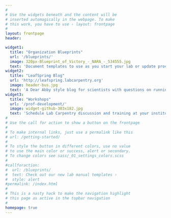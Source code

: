 ```yaml
---
#
# Use the widgets beneath and the content will be
# inserted automagically in the webpage. To make
# this work, you have to use › layout: frontpage
#
layout: frontpage
header:

widget1:
  title: "Organization Blueprints"
  url: '/blueprints/'
  image: 320px-Blueprint_of_Victory_-_NARA_-_534555.jpg
  text: 'Document templates to use as you start your lab or update procedures.'
widget2:
  title: "LeafSpring Blog"
  url: 'http://leafspring.labcarpentry.org'
  image: header-bus.jpg
  text: 'A Dear Abby style blog for scientists with questions on running a lab.'
widget3:
  title: "Workshops"
  url: '/prof-development/'
  image: widget-github-303x182.jpg
  text: 'Schedule Lab Carpentry discussion and training at your institution.'
#
# Use the call for action to show a button on the frontpage
#
# To make internal links, just use a permalink like this
# url: /getting-started/
#
# To style the button in different colors, use no value
# to use the main color or success, alert or secondary.
# To change colors see sass/_01_settings_colors.scss
#
#callforaction:
#  url: /blueprints/
#  text: Check out our new lab manual templates ›
#  style: alert
#permalink: /index.html
#
# This is a nasty hack to make the navigation highlight
# this page as active in the topbar navigation
#
homepage: true
---
```


